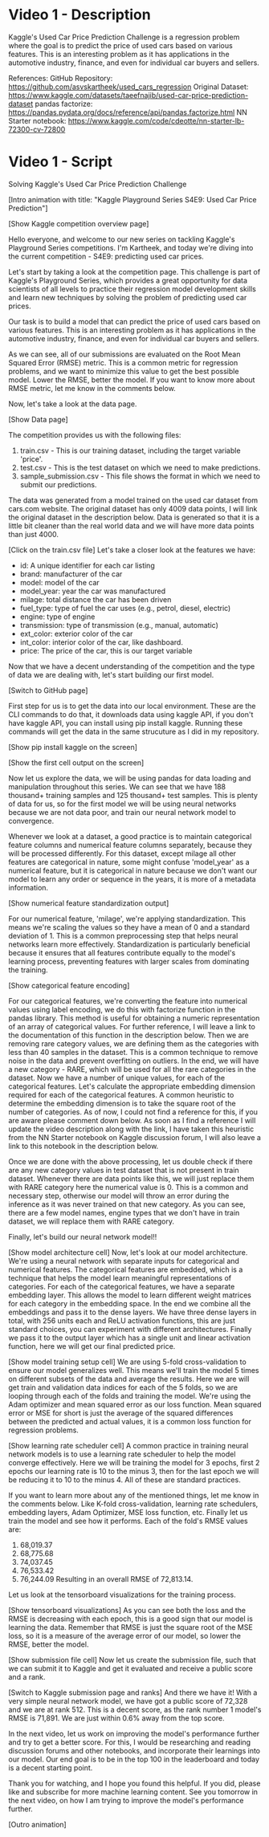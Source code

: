 # Video 1 - Description
Kaggle's Used Car Price Prediction Challenge is a regression problem where the goal is to predict the price of used cars based on various features. This is an interesting problem as it has applications in the automotive industry, finance, and even for individual car buyers and sellers.

References:
GitHub Repository: https://github.com/asvskartheek/used_cars_regression
Original Dataset: https://www.kaggle.com/datasets/taeefnajib/used-car-price-prediction-dataset
pandas factorize: https://pandas.pydata.org/docs/reference/api/pandas.factorize.html
NN Starter notebook: https://www.kaggle.com/code/cdeotte/nn-starter-lb-72300-cv-72800



# Video 1 - Script
Solving Kaggle's Used Car Price Prediction Challenge

[Intro animation with title: "Kaggle Playground Series S4E9: Used Car Price Prediction"]

[Show Kaggle competition overview page]

Hello everyone, and welcome to our new series on tackling Kaggle's Playground Series competitions. I'm Kartheek, and today we're diving into the current competition - S4E9: predicting used car prices.

Let's start by taking a look at the competition page. This challenge is part of Kaggle's Playground Series, which provides a great opportunity for data scientists of all levels to practice their regression model development skills and learn new techniques by solving the problem of predicting used car prices.

Our task is to build a model that can predict the price of used cars based on various features. This is an interesting problem as it has applications in the automotive industry, finance, and even for individual car buyers and sellers.

As we can see, all of our submissions are evaluated on the Root Mean Squared Error (RMSE) metric. This is a common metric for regression problems, and we want to minimize this value to get the best possible model. Lower the RMSE, better the model. If you want to know more about RMSE metric, let me know in the comments below.

Now, let's take a look at the data page.

[Show Data page]

The competition provides us with the following files:

1. train.csv - This is our training dataset, including the target variable 'price'.
2. test.csv - This is the test dataset on which we need to make predictions.
3. sample_submission.csv - This file shows the format in which we need to submit our predictions.

The data was generated from a model trained on the used car dataset from cars.com website. The original dataset has only 4009 data points, I will link the original dataset in the description below. Data is generated so that it is a little bit cleaner than the real world data and we will have more data points than just 4000.

[Click on the train.csv file]
Let's take a closer look at the features we have:

- id: A unique identifier for each car listing
- brand: manufacturer of the car
- model: model of the car
- model_year: year the car was manufactured
- milage: total distance the car has been driven
- fuel_type: type of fuel the car uses (e.g., petrol, diesel, electric)
- engine: type of engine
- transmission: type of transmission (e.g., manual, automatic)
- ext_color: exterior color of the car
- int_color: interior color of the car, like dashboard.
- price: The price of the car, this is our target variable

Now that we have a decent understanding of the competition and the type of data we are dealing with, let's start building our first model.


[Switch to GitHub page]

First step for us is to get the data into our local environment. These are the CLI commands to do that, it downloads data using kaggle API, if you don't have kaggle API, you can install using pip install kaggle. Running these commands will get the data in the same strucuture as I did in my repository.

[Show pip install kaggle on the screen]

[Show the first cell output on the screen]

Now let us explore the data, we will be using pandas for data loading and manipulation throughout this series. We can see that we have 188 thousand+ training samples and 125 thousand+ test samples. This is plenty of data for us, so for the first model we will be using neural networks because we are not data poor, and train our neural network model to convergence.

Whenever we look at a dataset, a good practice is to maintain categorical feature columns and numerical feature columns separately, because they will be processed differently. For this dataset, except milage all other features are categorical in nature, some might confuse 'model_year' as a numerical feature, but it is categorical in nature because we don't want our model to learn any order or sequence in the years, it is more of a metadata information.

[Show numerical feature standardization output]

For our numerical feature, 'milage', we're applying standardization. This means we're scaling the values so they have a mean of 0 and a standard deviation of 1. This is a common preprocessing step that helps neural networks learn more effectively. Standardization is particularly beneficial because it ensures that all features contribute equally to the model's learning process, preventing features with larger scales from dominating the training.

[Show categorical feature encoding]

For our categorical features, we're converting the feature into numerical values using label encoding, we do this with factorize function in the pandas library. This method is useful for obtaining a numeric representation of an array of categorical values. For further reference, I will leave a link to the documentation of this function in the description below. Then we are removing rare category values, we are defining them as the categories with less than 40 samples in the dataset. This is a common technique to remove noise in the data and prevent overfitting on outliers. In the end, we will have a new category - RARE, which will be used for all the rare categories in the dataset. Now we have a number of unique values, for each of the categorical features. Let's calculate the appropriate embedding dimension required for each of the categorical features. A common heuristic to determine the embedding dimension is to take the square root of the number of categories. As of now, I could not find a reference for this, if you are aware please comment down below. As soon as I find a reference I will update the video description along with the link, I have taken this heuristic from the NN Starter notebook on Kaggle discussion forum, I will also leave a link to this notebook in the description below.

Once we are done with the above processing, let us double check if there are any new category values in test dataset that is not present in train dataset. Whenever there are data points like this, we will just replace them with RARE category here the numerical value is 0. This is a common and necessary step, otherwise our model will throw an error during the inference as it was never trained on that new category. As you can see, there are a few model names, engine types that we don't have in train dataset, we will replace them with RARE category.

Finally, let's build our neural network model!!

[Show model architecture cell]
Now, let's look at our model architecture. We're using a neural network with separate inputs for categorical and numerical features. The categorical features are embedded, which is a technique that helps the model learn meaningful representations of categories. For each of the categorical features, we have a separate embedding layer. This allows the model to learn different weight matrices for each category in the embedding space. In the end we combine all the embeddings and pass it to the dense layers. We have three dense layers in total, with 256 units each and ReLU activation functions, this are just standard choices, you can experiment with different architectures. Finally we pass it to the output layer which has a single unit and linear activation function, here we will get our final predicted price.

[Show model training setup cell]
We are using 5-fold cross-validation to ensure our model generalizes well. This means we'll train the model 5 times on different subsets of the data and average the results. Here we are will get train and validation data indices for each of the 5 folds, so we are looping through each of the folds and training the model. We're using the Adam optimizer and mean squared error as our loss function. Mean squared error or MSE for short is just the average of the squared differences between the predicted and actual values, it is a common loss function for regression problems.

[Show learning rate scheduler cell]
A common practice in training neural network models is to use a learning rate scheduler to help the model converge effectively. Here we will be training the model for 3 epochs, first 2 epochs our learning rate is 10 to the minus 3, then for the last epoch we will be reducing it to 10 to the minus 4. All of these are standard practices.

If you want to learn more about any of the mentioned things, let me know in the comments below. Like K-fold cross-validation, learning rate schedulers, embedding layers, Adam Optimizer, MSE loss function, etc. Finally let us train the model and see how it performs. Each of the fold's RMSE values are:
  1. 68,019.37
  2. 68,775.68
  3. 74,037.45
  4. 76,533.42
  5. 76,244.09
Resulting in an overall RMSE of 72,813.14.

Let us look at the tensorboard visualizations for the training process.

[Show tensorboard visualizations]
As you can see both the loss and the RMSE is decreasing with each epoch, this is a good sign that our model is learning the data. Remember that RMSE is just the square root of the MSE loss, so it is a measure of the average error of our model, so lower the RMSE, better the model.

[Show submission file cell]
Now let us create the submission file, such that we can submit it to Kaggle and get it evaluated and receive a public score and a rank.

[Switch to Kaggle submission page and ranks]
And there we have it! With a very simple neural network model, we have got a public score of 72,328 and we are at rank 512. This is a decent score, as the rank number 1 model's RMSE is 71,891. We are just within 0.6% away from the top score.

In the next video, let us work on improving the model's performance further and try to get a better score. For this, I would be researching and reading discussion forums and other notebooks, and incorporate their learnings into our model. Our end goal is to be in the top 100 in the leaderboard and today is a decent starting point.

Thank you for watching, and I hope you found this helpful. If you did, please like and subscribe for more machine learning content. See you tomorrow in the next video, on how I am trying to improve the model's performance further.

[Outro animation]